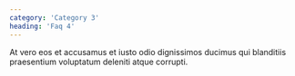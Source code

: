 ```yaml
---
category: 'Category 3'
heading: 'Faq 4'
---
```


At vero eos et accusamus et iusto odio dignissimos ducimus qui blanditiis praesentium voluptatum deleniti atque corrupti.
